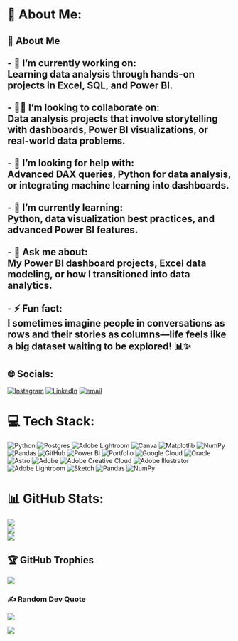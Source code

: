 # 💫 About Me:
## 👋 About Me<br><br>- 🔭 I’m currently working on:  <br>  Learning data analysis through hands-on projects in Excel, SQL, and Power BI.<br><br>- 👯‍♀️ I’m looking to collaborate on:  <br>  Data analysis projects that involve storytelling with dashboards, Power BI visualizations, or real-world data problems.<br><br>- 🤝 I’m looking for help with:  <br>  Advanced DAX queries, Python for data analysis, or integrating machine learning into dashboards.<br><br>- 🌱 I’m currently learning:  <br>  Python, data visualization best practices, and advanced Power BI features.<br><br>- 💬 Ask me about:  <br>  My Power BI dashboard projects, Excel data modeling, or how I transitioned into data analytics.<br><br>- ⚡ Fun fact:  <br>  I sometimes imagine people in conversations as rows and their stories as columns—life feels like a big dataset waiting to be explored! 📊✨<br>


## 🌐 Socials:
[![Instagram](https://img.shields.io/badge/Instagram-%23E4405F.svg?logo=Instagram&logoColor=white)](https://instagram.com/divyanshi-doser) [![LinkedIn](https://img.shields.io/badge/LinkedIn-%230077B5.svg?logo=linkedin&logoColor=white)](https://linkedin.com/in/Divyanshi-Doser) [![email](https://img.shields.io/badge/Email-D14836?logo=gmail&logoColor=white)](mailto:divyanshidoser@gmail.com) 

# 💻 Tech Stack:
![Python](https://img.shields.io/badge/python-3670A0?style=for-the-badge&logo=python&logoColor=ffdd54) ![Postgres](https://img.shields.io/badge/postgres-%23316192.svg?style=for-the-badge&logo=postgresql&logoColor=white) ![Adobe Lightroom](https://img.shields.io/badge/Adobe%20Lightroom-31A8FF.svg?style=for-the-badge&logo=Adobe%20Lightroom&logoColor=white) ![Canva](https://img.shields.io/badge/Canva-%2300C4CC.svg?style=for-the-badge&logo=Canva&logoColor=white) ![Matplotlib](https://img.shields.io/badge/Matplotlib-%23ffffff.svg?style=for-the-badge&logo=Matplotlib&logoColor=black) ![NumPy](https://img.shields.io/badge/numpy-%23013243.svg?style=for-the-badge&logo=numpy&logoColor=white) ![Pandas](https://img.shields.io/badge/pandas-%23150458.svg?style=for-the-badge&logo=pandas&logoColor=white) ![GitHub](https://img.shields.io/badge/github-%23121011.svg?style=for-the-badge&logo=github&logoColor=white) ![Power Bi](https://img.shields.io/badge/power_bi-F2C811?style=for-the-badge&logo=powerbi&logoColor=black) ![Portfolio](https://img.shields.io/badge/Portfolio-%23000000.svg?style=for-the-badge&logo=firefox&logoColor=#FF7139) ![Google Cloud](https://img.shields.io/badge/GoogleCloud-%234285F4.svg?style=for-the-badge&logo=google-cloud&logoColor=white) ![Oracle](https://img.shields.io/badge/Oracle-F80000?style=for-the-badge&logo=oracle&logoColor=white) ![Astro](https://img.shields.io/badge/astro-%232C2052.svg?style=for-the-badge&logo=astro&logoColor=white) ![Adobe](https://img.shields.io/badge/adobe-%23FF0000.svg?style=for-the-badge&logo=adobe&logoColor=white) ![Adobe Creative Cloud](https://img.shields.io/badge/Adobe%20Creative%20Cloud-DA1F26.svg?style=for-the-badge&logo=Adobe%20Creative%20Cloud&logoColor=white) ![Adobe Illustrator](https://img.shields.io/badge/adobe%20illustrator-%23FF9A00.svg?style=for-the-badge&logo=adobe%20illustrator&logoColor=white) ![Adobe Lightroom](https://img.shields.io/badge/Adobe%20Lightroom-31A8FF.svg?style=for-the-badge&logo=Adobe%20Lightroom&logoColor=white) ![Sketch](https://img.shields.io/badge/Sketch-FFB387?style=for-the-badge&logo=sketch&logoColor=black) ![Pandas](https://img.shields.io/badge/pandas-%23150458.svg?style=for-the-badge&logo=pandas&logoColor=white) ![NumPy](https://img.shields.io/badge/numpy-%23013243.svg?style=for-the-badge&logo=numpy&logoColor=white)
# 📊 GitHub Stats:
![](https://github-readme-stats.vercel.app/api?username=Divyanshi-Doser&theme=radical&hide_border=false&include_all_commits=true&count_private=true)<br/>
![](https://nirzak-streak-stats.vercel.app/?user=Divyanshi-Doser&theme=radical&hide_border=false)<br/>
![](https://github-readme-stats.vercel.app/api/top-langs/?username=Divyanshi-Doser&theme=radical&hide_border=false&include_all_commits=true&count_private=true&layout=compact)

## 🏆 GitHub Trophies
![](https://github-profile-trophy.vercel.app/?username=Divyanshi-Doser&theme=radical&no-frame=false&no-bg=false&margin-w=4)

### ✍️ Random Dev Quote
![](https://quotes-github-readme.vercel.app/api?type=horizontal&theme=radical)


[![](https://visitcount.itsvg.in/api?id=Divyanshi-Doser&icon=0&color=0)](https://visitcount.itsvg.in)

<!-- Proudly created with GPRM ( https://gprm.itsvg.in ) -->
